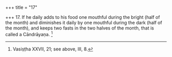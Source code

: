 +++
title = "17"

+++
17. If he daily adds to his food one mouthful during the bright (half of the month) and diminishes it daily by one mouthful during the dark (half of the month), and keeps two fasts in the two halves of the month, that is called a Cāndrāyaṇa. [^14] 


[^14]:  Vasiṣṭha XXVII, 21; see above, III, 8.
